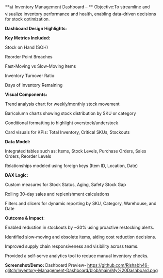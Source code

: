**📊 Inventory Management Dashboard – **
  Objective:To streamline and visualize inventory performance and health, enabling data-driven decisions for stock optimization.

**Dashboard Design Highlights:**

**Key Metrics Included:**

Stock on Hand (SOH)

Reorder Point Breaches

Fast-Moving vs Slow-Moving Items

Inventory Turnover Ratio

Days of Inventory Remaining

**Visual Components:**

Trend analysis chart for weekly/monthly stock movement

Bar/column charts showing stock distribution by SKU or category

Conditional formatting to highlight overstock/understock

Card visuals for KPIs: Total Inventory, Critical SKUs, Stockouts

**Data Model:**

Integrated tables such as: Items, Stock Levels, Purchase Orders, Sales Orders, Reorder Levels

Relationships modeled using foreign keys (Item ID, Location, Date)

**DAX Logic:**

Custom measures for Stock Status, Aging, Safety Stock Gap

Rolling 30-day sales and replenishment calculations

Filters and slicers for dynamic reporting by SKU, Category, Warehouse, and Date

**Outcome & Impact:**

Enabled reduction in stockouts by ~30% using proactive restocking alerts.

Identified slow-moving and obsolete items, aiding cost reduction decisions.

Improved supply chain responsiveness and visibility across teams.

Provided a self-serve analytics tool to reduce manual inventory checks.

**Screenshot/Demo:**
Dashboard Preview- https://github.com/Rishabh46-glitch/Inventory-Management-Dashboard/blob/main/My%20Dashboard.png
